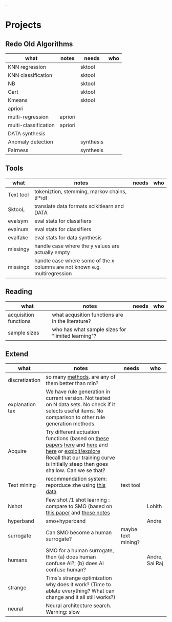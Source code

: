 .

# Projects


## Redo Old Algorithms

| what | notes| needs| who|
|------|--| ---|------|
| KNN regression ||sktool | |
| KNN classification ||sktool | |
| NB ||sktool | |
| Cart ||sktool | |
| Kmeans ||sktool | |
| apriori || | |
| multi-regression |apriori| | |
| multi-classification |apriori| | |
| DATA synthesis | | |  |
| Anomaly detection ||synthesis | |
| Fairness || synthesis  | |

## Tools

|what | notes| needs | who|
|-----|--|------|----|
|Text tool| tokeniztion, stemming, markov chains, tf\*idf | |
|SktooL| translate data formats scikitlearn and DATA |
|evalsym| eval stats for classifiers |
|evalnum| eval stats for classifiers||
|evalfake| eval stats for data synthesis||
|missingy| handle case where the y values are actually empty| 
|missingx| handle case where some of the x columns are not known e.g. multiregression||


## Reading

|what | notes| needs | who|
|-----|--|------|----|
|acquisition functions| what acqusition functions are in the literature?| |
|sample sizes| who has what sample sizes for "limited learning"? | |

## Extend

| what | notes| needs | who |
|------|--|-----|-----|
| discretization| so many [methods](https://wires.onlinelibrary.wiley.com/doi/pdf/10.1002/widm.1173?casa_token=NTyydyjnWw0AAAAA%3AgWvpK6MHSEoHuCDPli-n3e153WReVvhg7jFo1OcKnUo6P07XGIoYhvxb3NiId88LaHlLHfgsoDoH9Q). are any of them better than min? | | |
| explanation tax | We have rule generation in current version. Not tested on N data sets. No check if it selects useful items. No comparison to other rule generation methods.  |  | |
| Acquire | Try different actuation functions (based on [these](https://drive.google.com/file/d/1wBomkbXmel1z5_XAkXOcbW6WZG74hQn6/view) [papers](https://rdcu.be/dIuj4) [here](https://rdcu.be/dIume) and [here](https://citeseerx.ist.psu.edu/document?repid=rep1&type=pdf&doi=7397180b88b40bb7185a165cbbfcc22d581f86c9) and [here](https://rdcu.be/dIume) or  [exploit/explore](https://drive.google.com/file/d/1wBomkbXmel1z5_XAkXOcbW6WZG74hQn6/view)  Recall that our training curve is initially steep then goes shallow. Can we se that? | |
| Text mining| recommendation system: reporduce zhe using [this data](https://github.com/fastread/src/tree/master/workspace/data) |text tool | |
| Nshot| Few shot /1 shot learning : compare to SMO (based on [this paper](https://drive.google.com/file/d/1wBomkbXmel1z5_XAkXOcbW6WZG74hQn6/view) and [these notes](https://github.com/txt/aa24/blob/main/docs/09size.md) | | Lohith |
| hyperband |smo+hyperband | | Andre |
| surrogate| Can SMO become a human surrogate?  | maybe text mining? | | |
| humans| SMO for a human surrogate, then (a) does human confuse AI?; (b) does AI confuse human? | | Andre, Sai Raj |
|strange| Tims’s strange optimization why does it work?  (Time to ablate everything? What can change and it all still works?) | | |
| neural | Neural architecture search. Warning: slow | | |
